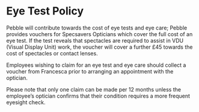 # Eye Test Policy

Pebble will contribute towards the cost of eye tests and eye care; Pebble provides vouchers for Specsavers Opticians which cover the full cost of an eye test. If the test reveals that spectacles are required to assist in VDU (Visual Display Unit) work, the voucher will cover a further £45 towards the cost of spectacles or contact lenses.

Employees wishing to claim for an eye test and eye care should collect a voucher from Francesca prior to arranging an appointment with the optician. 

Please note that only one claim can be made per 12 months unless the employee’s optician confirms that their condition requires a more frequent eyesight check.
